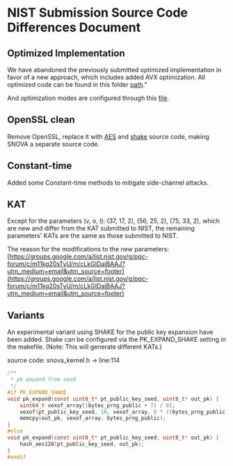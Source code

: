 NIST Submission Source Code Differences Document
=======

Optimized Implementation
-------
We have abandoned the previously submitted optimized implementation in favor of a new approach, which includes added AVX optimization. All optimized code can be found in this folder [path](https://github.com/PQCLAB-SNOVA/SNOVA/tree/main/snova_plasma)."

And optimization modes are configured through this [file](https://github.com/PQCLAB-SNOVA/SNOVA/blob/main/snova_plasma/snova_plasms_option.h).


OpenSSL clean
-------
Remove OpenSSL, replace it with [AES](https://github.com/PQCLAB-SNOVA/SNOVA/tree/main/aes) and [shake](https://github.com/PQCLAB-SNOVA/SNOVA/tree/main/shake) source code, making SNOVA a separate source code.

Constant-time
-------
Added some Constant-time methods to mitigate side-channel attacks.

KAT
-------
Except for the parameters (v, o, l): (37, 17, 2), (56, 25, 2), (75, 33, 2), which are new and differ from the KAT submitted to NIST, the remaining parameters' KATs are the same as those submitted to NIST.

The reason for the modifications to the new parameters: [https://groups.google.com/a/list.nist.gov/g/pqc-forum/c/m11kg20sTyU/m/cLkGIDaiBAAJ?utm_medium=email&utm_source=footer](https://groups.google.com/a/list.nist.gov/g/pqc-forum/c/m11kg20sTyU/m/cLkGIDaiBAAJ?utm_medium=email&utm_source=footer)

Variants
-------
An experimental variant using SHAKE for the public key expansion have been added. Shake can be configured via the PK_EXPAND_SHAKE setting in the makefile. (Note: This will generate different KATs.)

source code: snova_kernel.h -> line:114
```c
/**
 * pk expand from seed
 */
#if PK_EXPAND_SHAKE
void pk_expand(const uint8_t* pt_public_key_seed, uint8_t* out_pk) {
    uint64_t vexof_array[(bytes_prng_public + 7) / 8];
    vexof(pt_public_key_seed, 16, vexof_array, 8 * ((bytes_prng_public + 7) / 8));
    memcpy(out_pk, vexof_array, bytes_prng_public);
}
#else
void pk_expand(const uint8_t* pt_public_key_seed, uint8_t* out_pk) {
    hash_aes128(pt_public_key_seed, out_pk);
}
#endif
```